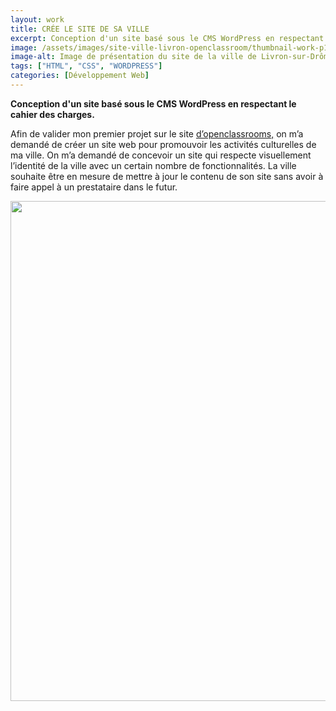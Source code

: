 ```yaml
---
layout: work
title: CRÉE LE SITE DE SA VILLE
excerpt: Conception d'un site basé sous le CMS WordPress en respectant le cahier des charges.
image: /assets/images/site-ville-livron-openclassroom/thumbnail-work-p1-openclassroom.jpg
image-alt: Image de présentation du site de la ville de Livron-sur-Drôme (projet openclassrooms)
tags: ["HTML", "CSS", "WORDPRESS"]
categories: [Développement Web]
---
```


<p><strong>Conception d&#39;un site bas&eacute; sous le CMS WordPress en respectant le cahier des charges.</strong></p>

<p>Afin de valider mon premier projet sur le site&nbsp;<a href="https://openclassrooms.com/">d&rsquo;openclassrooms,</a>&nbsp;on m&rsquo;a demand&eacute; de cr&eacute;er un site web pour promouvoir les activit&eacute;s culturelles de ma ville. On m&rsquo;a demand&eacute; de concevoir un site qui respecte visuellement l&rsquo;identit&eacute; de la ville avec un certain nombre de fonctionnalit&eacute;s. La ville souhaite &ecirc;tre&nbsp;en mesure de mettre &agrave; jour le contenu de son site sans avoir &agrave; faire appel &agrave; un prestataire dans le futur.</p>

<p style="text-align:center"><img alt="" height="800" src="{{ 'assets\images\site-ville-livron-openclassroom/wordpress-ville-livron-openclassroom-projet.jpg' | relative_url }}" /></p>

<p>&nbsp;</p>